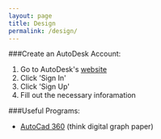 ```yaml
---
layout: page
title: Design
permalink: /design/
---
```


###Create an AutoDesk Account:
1. Go to AutoDesk's [website](http://www.autodesk.com/)
2. Click 'Sign In'
3. Click 'Sign Up'
4. Fill out the necessary inforamation

###Useful Programs:
- [AutoCad 360](https://client.autocad360.com/login.html) (think digital graph paper)
